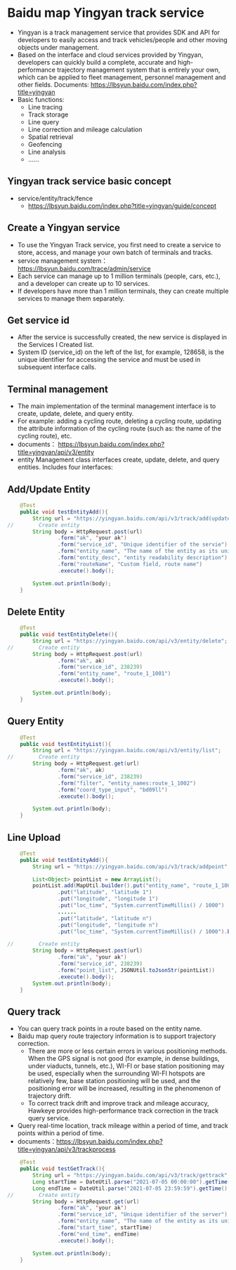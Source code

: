 # Baidu map Yingyan track service
- Yingyan is a track management service that provides SDK and API for developers to easily access and track vehicles/people and other moving objects under management.
- Based on the interface and cloud services provided by Yingyan, developers can quickly build a complete, accurate and high-performance trajectory management system that is entirely your own, which can be applied to fleet management, personnel management and other fields. Documents: https://lbsyun.baidu.com/index.php?title=yingyan
- Basic functions:
    - Line tracing
    - Track storage
    - Line query
    - Line correction and mileage calculation
    - Spatial retrieval
    - Geofencing
    - Line analysis
    - ……

## Yingyan track service basic concept
- service/entity/track/fence
    - https://lbsyun.baidu.com/index.php?title=yingyan/guide/concept

## Create a Yingyan service
- To use the Yingyan Track service, you first need to create a service to store, access, and manage your own batch of terminals and tracks.
- service management system：https://lbsyun.baidu.com/trace/admin/service 
- Each service can manage up to 1 million terminals (people, cars, etc.), and a developer can create up to 10 services.
- If developers have more than 1 million terminals, they can create multiple services to manage them separately.

## Get service id
- After the service is successfully created, the new service is displayed in the Services I Created list.
- System ID (service_id) on the left of the list, for example, 128658, is the unique identifier for accessing the service and must be used in subsequent interface calls.

## Terminal management
- The main implementation of the terminal management interface is to create, update, delete, and query entity.
- For example: adding a cycling route, deleting a cycling route, updating the attribute information of the cycling route (such as: the name of the cycling route), etc.
- documents： https://lbsyun.baidu.com/index.php?title=yingyan/api/v3/entity
- entity Management class interfaces create, update, delete, and query entities. Includes four interfaces:

## Add/Update Entity

```java
    @Test
    public void testEntityAdd(){
        String url = "https://yingyan.baidu.com/api/v3/track/add(update)";
//        Create entity
        String body = HttpRequest.post(url)
                .form("ak", 'your ak')
                .form("service_id", "Unique identifier of the servie") 
                .form("entity_name", "The name of the entity as its unique identifier")    
                .form("entity_desc", "entity readability description")
                .form("routeName", "Custom field, route name")
                .execute().body();

        System.out.println(body);
    }
```

## Delete Entity

```java
    @Test
    public void testEntityDelete(){
        String url = "https://yingyan.baidu.com/api/v3/entity/delete";
//        Create entity
        String body = HttpRequest.post(url)
                .form("ak", ak)
                .form("service_id", 238239)
                .form("entity_name", "route_1_1001")
                .execute().body();

        System.out.println(body);
    }
```

## Query Entity

```java
    @Test
    public void testEntityList(){
        String url = "https://yingyan.baidu.com/api/v3/entity/list";
//        Create entity
        String body = HttpRequest.get(url)
                .form("ak", ak)
                .form("service_id", 238239)
                .form("filter", "entity_names:route_1_1002")
                .form("coord_type_input", "bd09ll")
                .execute().body();

        System.out.println(body);
    }
```

## Line Upload

```java
    @Test
    public void testEntityAdd(){
        String url = "https://yingyan.baidu.com/api/v3/track/addpoint";

        List<Object> pointList = new ArrayList();
        pointList.add(MapUtil.builder().put("entity_name", "route_1_1002")
                .put("latitude", "latitude 1")
                .put("longitude", "longitude 1")
                .put("loc_time", "System.currentTimeMillis() / 1000")
                ......
                .put("latitude", "latitude n")
                .put("longitude", "longitude n")
                .put("loc_time", "System.currentTimeMillis() / 1000").build());

//        Create entity
        String body = HttpRequest.post(url)
                .form("ak", 'your ak')
                .form("service_id", 238239)
                .form("point_list", JSONUtil.toJsonStr(pointList))
                .execute().body();
        System.out.println(body);
    }
```

## Query track
- You can query track points in a route based on the entity name.
- Baidu map query route trajectory information is to support trajectory correction.
    - There are more or less certain errors in various positioning methods. When the GPS signal is not good (for example, in dense buildings, under viaducts, tunnels, etc.), WI-FI or base station positioning may be used, especially when the surrounding WI-FI hotspots are relatively few, base station positioning will be used, and the positioning error will be increased, resulting in the phenomenon of trajectory drift.
    - To correct track drift and improve track and mileage accuracy, Hawkeye provides high-performance track correction in the track query service.
- Query real-time location, track mileage within a period of time, and track points within a period of time.
- documents：https://lbsyun.baidu.com/index.php?title=yingyan/api/v3/trackprocess

```java
    @Test
    public void testGetTrack(){
        String url = "https://yingyan.baidu.com/api/v3/track/gettrack";
        Long startTime = DateUtil.parse("2021-07-05 00:00:00").getTime() / 1000;
        Long endTime = DateUtil.parse("2021-07-05 23:59:59").getTime() / 1000;
//        Create entity
        String body = HttpRequest.get(url)
                .form("ak", 'your ak')
                .form("service_id", "Unique identifier of the server") 
                .form("entity_name", "The name of the entity as its unique identifier")    
                .form("start_time", startTime)
                .form("end_time", endTime)
                .execute().body();

        System.out.println(body);
    }
```